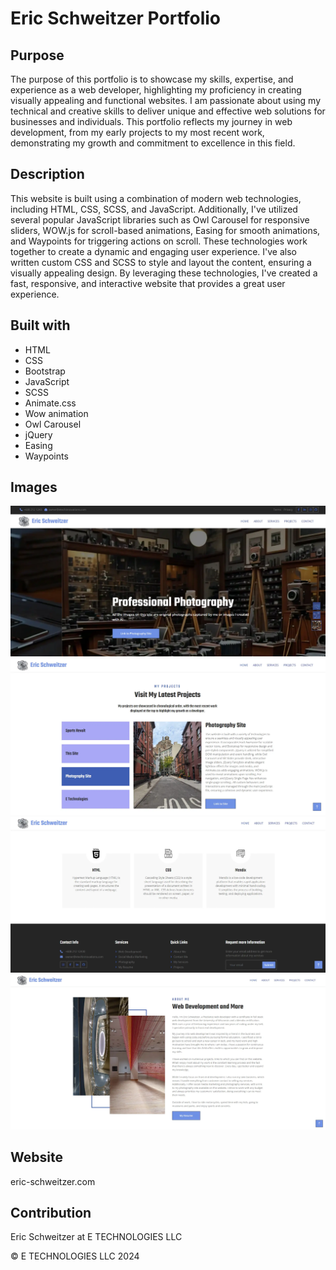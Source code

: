 # Eric Schweitzer Portfolio

## Purpose

The purpose of this portfolio is to showcase my skills, expertise, and experience as a web developer, highlighting my proficiency in creating visually appealing and functional websites. I am passionate about using my technical and creative skills to deliver unique and effective web solutions for businesses and individuals. This portfolio reflects my journey in web development, from my early projects to my most recent work, demonstrating my growth and commitment to excellence in this field.

## Description

This website is built using a combination of modern web technologies, including HTML, CSS, SCSS, and JavaScript. Additionally, I've utilized several popular JavaScript libraries such as Owl Carousel for responsive sliders, WOW.js for scroll-based animations, Easing for smooth animations, and Waypoints for triggering actions on scroll. These technologies work together to create a dynamic and engaging user experience. I've also written custom CSS and SCSS to style and layout the content, ensuring a visually appealing design. By leveraging these technologies, I've created a fast, responsive, and interactive website that provides a great user experience.

## Built with

* HTML
* CSS
* Bootstrap
* JavaScript
* SCSS
* Animate.css
* Wow animation
* Owl Carousel
* jQuery
* Easing
* Waypoints


## Images

![](/img/Screenshot%202024-08-02%20122550.webp)
![](/img/Screenshot%202024-08-02%20122658.webp)
![](/img/Screenshot%202024-08-02%20122730.webp)
![](/img/Screenshot%202024-08-02%20122802.webp)



## Website
eric-schweitzer.com

## Contribution
Eric Schweitzer at E TECHNOLOGIES LLC

&copy; E TECHNOLOGIES LLC 2024




<!-- NEED TO DO -->

<!-- resize images -->

<!-- put header and footer in every page from index.html make sure it works 1st -->

<!--  read lecense txt... im not selling it so it should be fine and im going to change all of it $19 to delete bottom created by link in html -->


<!-- is tempusdominus needed -->



<!-- delete all the shit the site is not using test comment out before deleting it  -->



<!-- fill out alts on images Done make sure to check again*********************************-->

<!-- contact page done make sure form works after paid -->




<!-- THINGS DONE AND NEED TO REMEMBER -->

<!-- dont comment out libraries, when I did it took out key components -->
<!-- changing index.html footer and header need to copy and paste to pages I use -->
<!-- old color B78D65 changing to #7091E6 in bootstrap.min.css  -->
<!-- changed root colors in scc and added secondary color -->
<!-- Waypoints allows developers to trigger a function when a user scrolls to an element. For example, a developer can use waypoints to start an animation before a section scrolls fully into view. Waypoints are available for multiple DOM libraries, including jQuery 1.8+, Zepto 1.1+, and IE 9+. -->

<!-- WOW ANIMATION  -->

<!-- data-wow-duration: Change the animation duration
data-wow-delay: Delay before the animation starts
data-wow-offset: Distance to start the animation (related to the browser bottom)
data-wow-iteration: Number of times the animation is repeated -->

<!-- Fade: wow fade
Slide: wow slide
Bounce: wow bounce
Rotate: wow rotate
Zoom: wow zoom
Flip: wow flip
Swing: wow swing
Pulse: wow pulse
RubberBand: wow rubberBand
Shake: wow shake
Tada: wow tada
Wobble: wow wobble
Jello: wow jello
BounceIn: wow bounceIn
BounceOut: wow bounceOut -->


